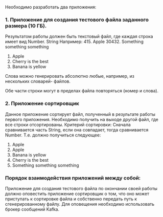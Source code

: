 Необходимо разработать два приложения:

### 1. Приложение для создания тестового файла заданного размера (10 ГБ).
Результатом работы должен быть текстовый файл, где каждая строка имеет вид
Number. String
Например:
415. Apple
30432. Something something something
1. Apple
32. Cherry is the best
2. Banana is yellow

Слова можно генерировать абсолютно любые, например, из нескольких словарей-
файлов.

Обе части строки могут в пределах файла повторяться (номер и слова).

### 2. Приложение сортировщик
Данное приложение сортирует файл, полученный в результате работы первого
приложения. Необходимо получить на выходе другой файл, где все строки
отсортированы.
Критерий сортировки:
Сначала сравнивается часть String, если она совпадает, тогда сравнивается Number.
Т.е. должно получиться следующее:
1. Apple
415. Apple
2. Banana is yellow
32. Cherry is the best
30432. Something something something

### Порядок взаимодействия приложений между собой:
Приложение для создания тестового файла по окончании своей работы должно
оповестить приложение сортировщик о том, что оно может приступать к
сортировке файла и собственно передать путь к сгенерированному файлу. Для
оповещения необходимо использовать брокер сообщений Kafka.